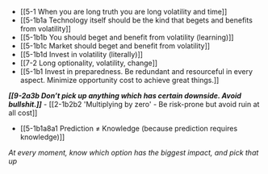- [[5-1 When you are long truth you are long volatility and time]]
- [[5-1b1a Technology itself should be the kind that begets and benefits from volatility]]
- [[5-1b1b You should beget and benefit from volatility (learning)]]
- [[5-1b1c Market should beget and benefit from volatility]]
- [[5-1b1d Invest in volatility (literally)]]
- [[7-2 Long optionality, volatility, change]]
- [[5-1b1 Invest in preparedness. Be redundant and resourceful in every aspect. Minimize opportunity cost to achieve great things.]]

***[[9-2a3b Don’t pick up anything which has certain downside. Avoid bullshit.]]***
	- [[2-1b2b2 'Multiplying by zero' - Be risk-prone but avoid ruin at all cost]]

- [[5-1b1a8a1 Prediction ≠ Knowledge (because prediction requires knowledge)]]

*At every moment, know which option has the biggest impact, and pick that up*